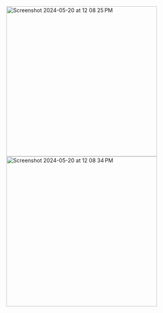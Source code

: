 <img width="396" alt="Screenshot 2024-05-20 at 12 08 25 PM" src="https://github.com/ShreyasSahoo/MacroTracker/assets/104025964/968ff26c-10df-4805-9113-a3f7e09abeef">
<img width="396" alt="Screenshot 2024-05-20 at 12 08 34 PM" src="https://github.com/ShreyasSahoo/MacroTracker/assets/104025964/c6bfdc89-566e-4363-977e-6b944ed2c33a">

